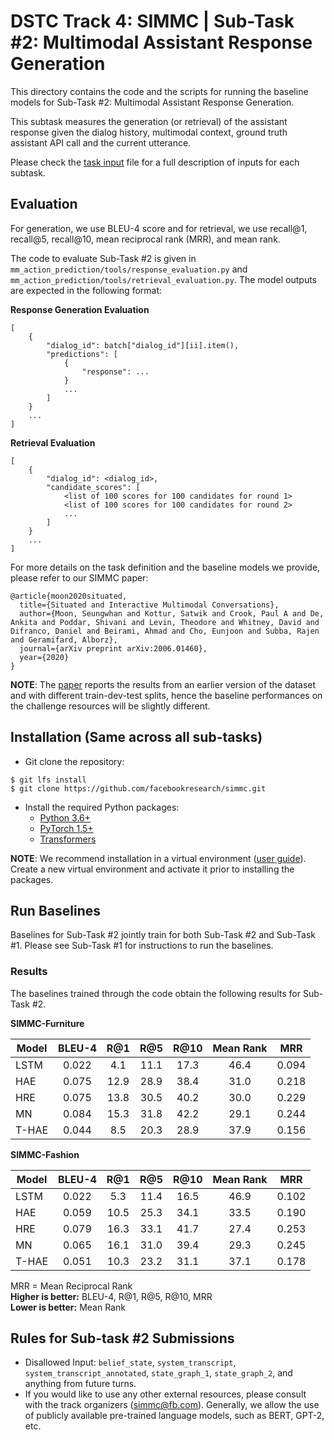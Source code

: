 # DSTC Track 4: SIMMC | Sub-Task #2: Multimodal Assistant Response Generation

This directory contains the code and the scripts for running the baseline models for Sub-Task #2: Multimodal Assistant Response Generation.

This subtask measures the generation (or retrieval) of the assistant response given the dialog history, multimodal context, ground truth assistant API call and the current utterance.

Please check the [task input](./TASK_INPUTS.md) file for a full description of inputs
for each subtask.

## Evaluation
For generation, we use BLEU-4 score and for retrieval, we use recall@1, recall@5, recall@10, mean reciprocal rank (MRR), and mean rank.

The code to evaluate Sub-Task #2 is given in `mm_action_prediction/tools/response_evaluation.py` and 
`mm_action_prediction/tools/retrieval_evaluation.py`.
The model outputs are expected in the following format:

**Response Generation Evaluation**

```
[
	{
		"dialog_id": batch["dialog_id"][ii].item(),
		"predictions": [
			{
				"response": ...
			}
			...
		]
	}
	...
]
```

**Retrieval Evaluation**

```
[
	{
		"dialog_id": <dialog_id>,
		"candidate_scores": [
			<list of 100 scores for 100 candidates for round 1>
			<list of 100 scores for 100 candidates for round 2>
			...
		]
	}
	...
]
```


For more details on the task definition and the baseline models we provide, please refer to our SIMMC paper:

```
@article{moon2020situated,
  title={Situated and Interactive Multimodal Conversations},
  author={Moon, Seungwhan and Kottur, Satwik and Crook, Paul A and De, Ankita and Poddar, Shivani and Levin, Theodore and Whitney, David and Difranco, Daniel and Beirami, Ahmad and Cho, Eunjoon and Subba, Rajen and Geramifard, Alborz},
  journal={arXiv preprint arXiv:2006.01460},
  year={2020}
}
```
**NOTE**: The [paper][simmc_arxiv] reports the results from an earlier version of the dataset and with different train-dev-test splits, hence the baseline performances on the challenge resources will be slightly different. 

## Installation (Same across all sub-tasks)

* Git clone the repository:
```
$ git lfs install
$ git clone https://github.com/facebookresearch/simmc.git
```

* Install the required Python packages:
  * [Python 3.6+](https://www.python.org/downloads/)
  * [PyTorch 1.5+](https://pytorch.org/get-started/locally/#start-locally)
  * [Transformers](https://huggingface.co/transformers/installation.html)

**NOTE**: We recommend installation in a virtual environment ([user guide](https://packaging.python.org/guides/installing-using-pip-and-virtual-environments/)). Create a new virtual environment and activate it prior to installing the packages. 

## Run Baselines

Baselines for Sub-Task #2 jointly train for both Sub-Task #2 and Sub-Task #1.
Please see Sub-Task #1 for instructions to run the baselines.

### Results
The baselines trained through the code obtain the following results for Sub-Task #2.

**SIMMC-Furniture**

| Model  |     BLEU-4     | R@1 | R@5 | R@10 | Mean Rank | MRR |
|----------| :-------------: | :------: | :------: | :------: | :------: |:------: |        
| LSTM  | 0.022 | 4.1 | 11.1 | 17.3 | 46.4 | 0.094 |
| HAE   | 0.075 | 12.9 | 28.9 | 38.4 | 31.0 | 0.218 |
| HRE   | 0.075 | 13.8 | 30.5 | 40.2 | 30.0 | 0.229 |
| MN    | 0.084 | 15.3 | 31.8 | 42.2 | 29.1 | 0.244 |
| T-HAE | 0.044 | 8.5  | 20.3 | 28.9 | 37.9 | 0.156 |
 
 
 **SIMMC-Fashion**

| Model  |     BLEU-4     | R@1 | R@5 | R@10 | Mean Rank | MRR |
|----------| :-------------: | :------: | :------: | :------: | :------: |:------: |
| LSTM  | 0.022 | 5.3  | 11.4 | 16.5 | 46.9 | 0.102 |
| HAE   | 0.059 | 10.5 | 25.3 | 34.1 | 33.5 | 0.190 |
| HRE   | 0.079 | 16.3 | 33.1 | 41.7 | 27.4 | 0.253 |        
| MN    | 0.065 | 16.1 | 31.0 | 39.4 | 29.3 | 0.245 |
| T-HAE | 0.051 | 10.3 | 23.2 | 31.1 | 37.1 | 0.178 |

MRR = Mean Reciprocal Rank  
**Higher is better:** BLEU-4, R@1, R@5, R@10, MRR  
**Lower is better:** Mean Rank


## Rules for Sub-task #2 Submissions
* Disallowed Input: `belief_state`, `system_transcript`, `system_transcript_annotated`, `state_graph_1`, `state_graph_2`, and anything from future turns.
* If you would like to use any other external resources, please consult with the track organizers (simmc@fb.com). Generally, we allow the use of publicly available pre-trained language models, such as BERT, GPT-2, etc.

[simmc_arxiv]:https://arxiv.org/abs/2006.01460
